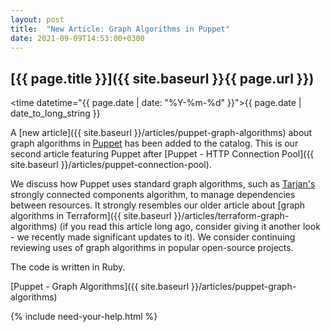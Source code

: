 ```yaml
---
layout: post
title:  "New Article: Graph Algorithms in Puppet"
date: 2021-09-09T14:53:00+0300
---
```


## [{{ page.title }}]({{ site.baseurl }}{{ page.url }})

<time datetime="{{ page.date | date: "%Y-%m-%d" }}">{{ page.date | date_to_long_string }}</time>

A [new article]({{ site.baseurl }}/articles/puppet-graph-algorithms) about graph algorithms in [Puppet](https://puppet.com) has been added to the catalog. This is our second article featuring Puppet after [Puppet - HTTP Connection Pool]({{ site.baseurl }}/articles/puppet-connection-pool).

We discuss how Puppet uses standard graph algorithms, such as [Tarjan's](https://en.wikipedia.org/wiki/Tarjan%27s_strongly_connected_components_algorithm) strongly connected components algorithm, to manage dependencies between resources. It strongly resembles our older article about [graph algorithms in Terraform]({{ site.baseurl }}/articles/terraform-graph-algorithms) (if you read this article long ago, consider giving it another look - we recently made significant updates to it). We consider continuing reviewing uses of graph algorithms in popular open-source projects.

The code is written in Ruby.

[Puppet - Graph Algorithms]({{ site.baseurl }}/articles/puppet-graph-algorithms)

{% include need-your-help.html %}
